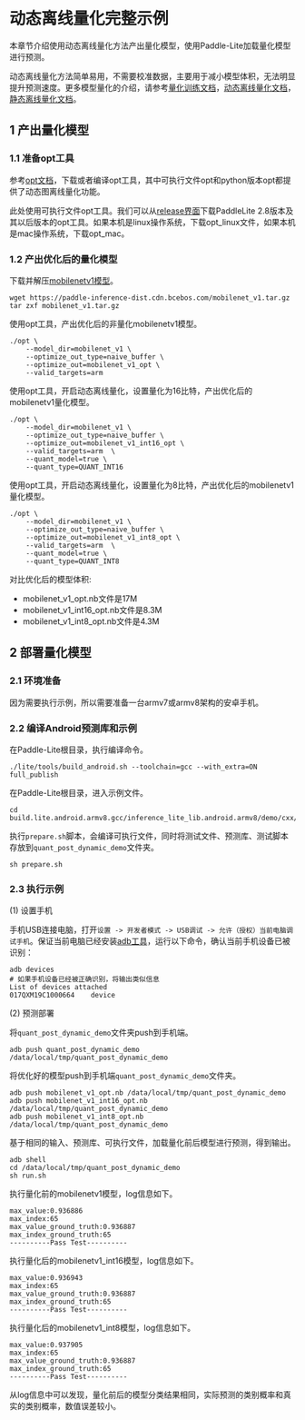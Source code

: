 # 动态离线量化完整示例

本章节介绍使用动态离线量化方法产出量化模型，使用Paddle-Lite加载量化模型进行预测。

动态离线量化方法简单易用，不需要校准数据，主要用于减小模型体积，无法明显提升预测速度。更多模型量化的介绍，请参考[量化训练文档](../user_guides/quant_aware)，[动态离线量化文档](../user_guides/quant_post_dynamic)，[静态离线量化文档](../user_guides/quant_post_static)。

## 1 产出量化模型

### 1.1 准备opt工具

参考[opt文档](../user_guides/model_optimize_tool)，下载或者编译opt工具，其中可执行文件opt和python版本opt都提供了动态图离线量化功能。

此处使用可执行文件opt工具。我们可以从[release界面](https://github.com/PaddlePaddle/Paddle-Lite/releases)下载PaddleLite 2.8版本及其以后版本的opt工具。如果本机是linux操作系统，下载opt_linux文件，如果本机是mac操作系统，下载opt_mac。

### 1.2 产出优化后的量化模型

下载并解压[mobilenetv1模型](https://paddle-inference-dist.cdn.bcebos.com/mobilenet_v1.tar.gz)。
```
wget https://paddle-inference-dist.cdn.bcebos.com/mobilenet_v1.tar.gz
tar zxf mobilenet_v1.tar.gz
```

使用opt工具，产出优化后的非量化mobilenetv1模型。

```shell
./opt \
    --model_dir=mobilenet_v1 \
    --optimize_out_type=naive_buffer \
    --optimize_out=mobilenet_v1_opt \
    --valid_targets=arm
```

使用opt工具，开启动态离线量化，设置量化为16比特，产出优化后的mobilenetv1量化模型。

```shell
./opt \
    --model_dir=mobilenet_v1 \
    --optimize_out_type=naive_buffer \
    --optimize_out=mobilenet_v1_int16_opt \
    --valid_targets=arm  \
    --quant_model=true \
    --quant_type=QUANT_INT16
```

使用opt工具，开启动态离线量化，设置量化为8比特，产出优化后的mobilenetv1量化模型。

```shell
./opt \
    --model_dir=mobilenet_v1 \
    --optimize_out_type=naive_buffer \
    --optimize_out=mobilenet_v1_int8_opt \
    --valid_targets=arm  \
    --quant_model=true \
    --quant_type=QUANT_INT8
```

对比优化后的模型体积:
* mobilenet_v1_opt.nb文件是17M
* mobilenet_v1_int16_opt.nb文件是8.3M
* mobilenet_v1_int8_opt.nb文件是4.3M

## 2 部署量化模型

### 2.1 环境准备

因为需要执行示例，所以需要准备一台armv7或armv8架构的安卓手机。

### 2.2 编译Android预测库和示例

在Paddle-Lite根目录，执行编译命令。
```
./lite/tools/build_android.sh --toolchain=gcc --with_extra=ON full_publish
```

在Paddle-Lite根目录，进入示例文件。
```
cd build.lite.android.armv8.gcc/inference_lite_lib.android.armv8/demo/cxx/quant_post_dynamic
```

执行`prepare.sh`脚本，会编译可执行文件，同时将测试文件、预测库、测试脚本存放到`quant_post_dynamic_demo`文件夹。
```
sh prepare.sh
```

### 2.3 执行示例

(1) 设置手机

手机USB连接电脑，打开`设置 -> 开发者模式 -> USB调试 -> 允许（授权）当前电脑调试手机`。保证当前电脑已经安装[adb工具](https://developer.android.com/studio/command-line/adb)，运行以下命令，确认当前手机设备已被识别：

``` shell
adb devices
# 如果手机设备已经被正确识别，将输出类似信息
List of devices attached
017QXM19C1000664	device
```

(2) 预测部署

将`quant_post_dynamic_demo`文件夹push到手机端。
```
adb push quant_post_dynamic_demo /data/local/tmp/quant_post_dynamic_demo
```

将优化好的模型push到手机端`quant_post_dynamic_demo`文件夹。
```
adb push mobilenet_v1_opt.nb /data/local/tmp/quant_post_dynamic_demo
adb push mobilenet_v1_int16_opt.nb /data/local/tmp/quant_post_dynamic_demo
adb push mobilenet_v1_int8_opt.nb /data/local/tmp/quant_post_dynamic_demo
```

基于相同的输入、预测库、可执行文件，加载量化前后模型进行预测，得到输出。
```
adb shell
cd /data/local/tmp/quant_post_dynamic_demo
sh run.sh
```

执行量化前的mobilenetv1模型，log信息如下。
```
max_value:0.936886
max_index:65
max_value_ground_truth:0.936887
max_index_ground_truth:65
----------Pass Test----------
```

执行量化后的mobilenetv1_int16模型，log信息如下。
```
max_value:0.936943
max_index:65
max_value_ground_truth:0.936887
max_index_ground_truth:65
----------Pass Test----------
```

执行量化后的mobilenetv1_int8模型，log信息如下。
```
max_value:0.937905
max_index:65
max_value_ground_truth:0.936887
max_index_ground_truth:65
----------Pass Test----------
```

从log信息中可以发现，量化前后的模型分类结果相同，实际预测的类别概率和真实的类别概率，数值误差较小。
